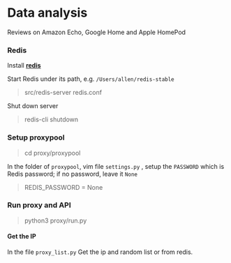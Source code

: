 # Data analysis
Reviews on Amazon Echo, Google Home and Apple HomePod



### Redis

Install **[redis](https://redis.io/topics/quickstart)**

Start Redis under its path, e.g. `/Users/allen/redis-stable`
> src/redis-server redis.conf

Shut down server
> redis-cli shutdown

### Setup proxypool

> cd proxy/proxypool

In the folder of `proxypool`, vim file `settings.py` , setup the `PASSWORD` which is Redis password; if no password, leave it `None`
>  REDIS_PASSWORD = None

### Run proxy and API

> python3 proxy/run.py

#### Get the IP
In the file `proxy_list.py`
Get the ip and random list or from redis.
